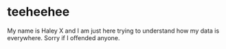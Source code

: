 # teeheehee

My name is Haley X and I am just here trying to understand how my data is everywhere. Sorry if I offended anyone. 
